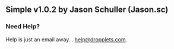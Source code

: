 ## Simple v1.0.2 by Jason Schuller (Jason.sc)

### Need Help?
Help is just an email away... help@dropplets.com.